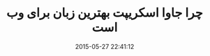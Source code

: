 ---
layout: post
title: "چرا جاوا اسکریپت بهترین زبان برای وب است"
date: 2015-05-27 22:41:12
section: article
tags: js
link: "http://www.baboon.ir/%DA%86%D8%B1%D8%A7-%D8%AC%D8%A7%D9%88%D8%A7-%D8%A7%D8%B3%DA%A9%D8%B1%DB%8C%D9%BE%D8%AA-%D8%A8%D9%87%D8%AA%D8%B1%DB%8C%D9%86-%D8%B2%D8%A8%D8%A7%D9%86-%D8%A8%D8%B1%D8%A7%DB%8C-%D9%88%D8%A8-%D8%A7%D8%B3/"
user: "نوید کاشانی"
user_link: "http://navid.kashani.ir/"
---